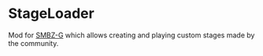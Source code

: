# StageLoader

Mod for [SMBZ-G](https://sites.google.com/view/smbz-g) which allows creating and playing custom stages made by the community.


